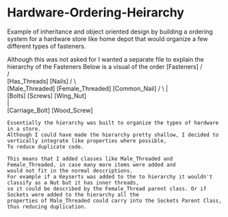 # Hardware-Ordering-Heirarchy
Example of inheritance and object oriented design by building a ordering system for a hardware store like home depot that would organize a few different types of fasteners.

Although this was not asked for I wanted a separate file to explain the hierarchy of the Fasteners
 Below is a visual of the order
 												     	[Fasteners]
                            /            \
 													/		             \
 										[Has_Threads]		      	[Nails]
 									   /			    \				           \
 						[Male_Threaded]		[Female_Threaded]		[Common_Nail]
 					  /	         \					|					
 					[Bolts]		[Screws]		[Wing_Nut]			
 						|		           	\
 			[Carriage_Bolt]		[Wood_Screw]
 			
 	Essentially the hierarchy was built to organize the types of hardware in a store. 
 	Although I could have made the hierarchy pretty shallow, I decided to vertically integrate like properties where possible,
 	To reduce duplicate code.
 	
 	This means that I added classes like Male_Threaded and Female_Threaded, in case many more items were added and 
 	would not fit in the normal descriptions.
 	For example if a Keyserts was added to the to hierarchy it wouldn't classify as a Nut but it has inner threads, 
 	so it could be described by the Female_Thread parent class. Or if Sockets were added to the hierarchy all the 
 	properties of Male_Threaded could carry into the Sockets Parent Class, thus reducing duplication.

